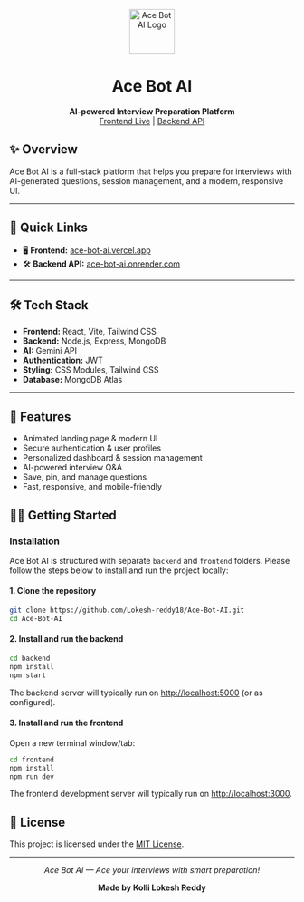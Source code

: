 <p align="center">
  <img src="frontend/public/logo.ico" width="80" alt="Ace Bot AI Logo">
</p>

<h1 align="center">Ace Bot AI</h1>

<p align="center">
  <b>AI-powered Interview Preparation Platform</b><br>
  <a href="https://ace-bot-ai.vercel.app/">Frontend Live</a> |
  <a href="https://ace-bot-ai.onrender.com">Backend API</a>
</p>

## ✨ Overview

Ace Bot AI is a full-stack platform that helps you prepare for interviews with AI-generated questions, session management, and a modern, responsive UI.

---

## 🚀 Quick Links

- 🖥️ <b>Frontend:</b> [ace-bot-ai.vercel.app](https://ace-bot-ai.vercel.app/)
- 🛠️ <b>Backend API:</b> [ace-bot-ai.onrender.com](https://ace-bot-ai.onrender.com)

---

## 🛠️ Tech Stack

- **Frontend:** React, Vite, Tailwind CSS
- **Backend:** Node.js, Express, MongoDB
- **AI:** Gemini API
- **Authentication:** JWT
- **Styling:** CSS Modules, Tailwind CSS
- **Database:** MongoDB Atlas
---

## 🌟 Features

- Animated landing page & modern UI
- Secure authentication & user profiles
- Personalized dashboard & session management
- AI-powered interview Q&A
- Save, pin, and manage questions
- Fast, responsive, and mobile-friendly


## 🧑‍💻 Getting Started

### Installation

Ace Bot AI is structured with separate `backend` and `frontend` folders. Please follow the steps below to install and run the project locally:

#### 1. Clone the repository

```bash
git clone https://github.com/Lokesh-reddy18/Ace-Bot-AI.git
cd Ace-Bot-AI
```

#### 2. Install and run the backend

```bash
cd backend
npm install
npm start
```

The backend server will typically run on [http://localhost:5000](http://localhost:5000) (or as configured).

#### 3. Install and run the frontend

Open a new terminal window/tab:

```bash
cd frontend
npm install
npm run dev
```

The frontend development server will typically run on [http://localhost:3000](http://localhost:3000).

## 📄 License

This project is licensed under the [MIT License](LICENSE).

---

<p align="center"><i>Ace Bot AI — Ace your interviews with smart preparation!</i></p>

<p align="center"><b>Made by Kolli Lokesh Reddy</b></p>
